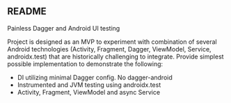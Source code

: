 ## README

Painless Dagger and Android UI testing

Project is designed as an MVP to experiment with combination of several Android technologies (Activity, Fragment, Dagger, ViewModel, Service, androidx.test) that are historically challenging to integrate. Provide simplest possible implementation to demonstrate the following:

- DI utilizing minimal Dagger config. No dagger-android
- Instrumented and JVM testing using androidx.test
- Activity, Fragment, ViewModel and async Service
